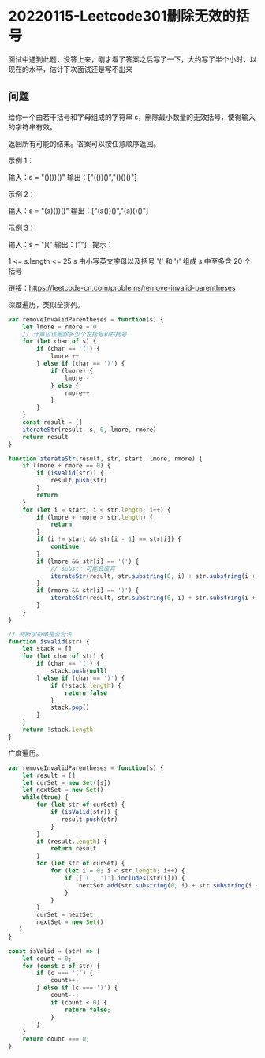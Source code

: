 # 20220115-Leetcode301删除无效的括号

面试中遇到此题，没答上来，刚才看了答案之后写了一下，大约写了半个小时，以现在的水平，估计下次面试还是写不出来

## 问题

给你一个由若干括号和字母组成的字符串 s，删除最小数量的无效括号，使得输入的字符串有效。

返回所有可能的结果。答案可以按任意顺序返回。

示例 1：

输入：s = "()())()"
输出：["(())()","()()()"]

示例 2：

输入：s = "(a)())()"
输出：["(a())()","(a)()()"]

示例 3：

输入：s = ")("
输出：[""]
 
提示：

1 <= s.length <= 25
s 由小写英文字母以及括号 '(' 和 ')' 组成
s 中至多含 20 个括号

链接：https://leetcode-cn.com/problems/remove-invalid-parentheses

深度遍历，类似全排列。

```JavaScript
var removeInvalidParentheses = function(s) {
    let lmore = rmore = 0
    // 计算应该删除多少个左括号和右括号
    for (let char of s) {
        if (char == '(') {
            lmore ++
        } else if (char == ')') {
            if (lmore) {
                lmore--
            } else {
                rmore++
            }
        }
    }
    const result = []
    iterateStr(result, s, 0, lmore, rmore)
    return result
}

function iterateStr(result, str, start, lmore, rmore) {
    if (lmore + rmore == 0) {
        if (isValid(str)) {
            result.push(str)
        }
        return
    }
    for (let i = start; i < str.length; i++) {
        if (lmore + rmore > str.length) {
            return
        }
        if (i != start && str[i - 1] == str[i]) {
            continue
        }
        if (lmore && str[i] == '(') {
        	// substr 可能会废弃
            iterateStr(result, str.substring(0, i) + str.substring(i + 1), i, lmore - 1, rmore)
        }
        if (rmore && str[i] == ')') {
            iterateStr(result, str.substring(0, i) + str.substring(i + 1), i, lmore, rmore - 1)
        }
    }
}

// 判断字符串是否合法
function isValid(str) {
    let stack = []
    for (let char of str) {
        if (char == '(') {
            stack.push(null)
        } else if (char == ')') {
            if (!stack.length) {
                return false
            }
            stack.pop()
        }
    }
    return !stack.length
}
```

广度遍历。

```JavaScript
var removeInvalidParentheses = function(s) {
    let result = []
    let curSet = new Set([s])
    let nextSet = new Set()
    while(true) {
        for (let str of curSet) {
            if (isValid(str)) {
               result.push(str)
            }
        }
        if (result.length) {
            return result
        }
        for (let str of curSet) {
            for (let i = 0; i < str.length; i++) {
                if (['(', ')'].includes(str[i])) {
                    nextSet.add(str.substring(0, i) + str.substring(i + 1))
                }
            }
        }
        curSet = nextSet
        nextSet = new Set()
   }
}

const isValid = (str) => {
    let count = 0;
    for (const c of str) {
        if (c === '(') {
            count++;
        } else if (c === ')') {
            count--;
            if (count < 0) {
                return false;
            }
        }
    }
    return count === 0;
}
```
















